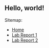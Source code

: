 Hello, world!
---
Sitemap:
- [Home](/) 
- [Lab Report 1](/cse15l-lab-reports/lab-report-1-week-2.html)
- [Lab Report 2](/cse15l-lab-reports/lab-report-2-week-4.html)
